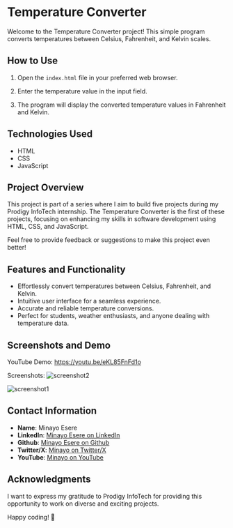 # Temperature Converter

Welcome to the Temperature Converter project! This simple program converts temperatures between Celsius, Fahrenheit, and Kelvin scales.

## How to Use

1. Open the `index.html` file in your preferred web browser.

2. Enter the temperature value in the input field.

3. The program will display the converted temperature values in Fahrenheit and Kelvin.

## Technologies Used

- HTML
- CSS
- JavaScript

## Project Overview

This project is part of a series where I aim to build five projects during my Prodigy InfoTech internship. The Temperature Converter is the first of these projects, focusing on enhancing my skills in software development using HTML, CSS, and JavaScript.

Feel free to provide feedback or suggestions to make this project even better!

## Features and Functionality
- Effortlessly convert temperatures between Celsius, Fahrenheit, and Kelvin.
- Intuitive user interface for a seamless experience.
- Accurate and reliable temperature conversions.
- Perfect for students, weather enthusiasts, and anyone dealing with temperature data.


## Screenshots and Demo
YouTube Demo:
https://youtu.be/eKL85FnFd1o

Screenshots:
![screenshot2](https://github.com/mudeitsi/PRODIGY_SD_01/assets/107103188/529599a3-dd2b-48c7-a5fd-1c8d8c648ab8)


![screenshot1](https://github.com/mudeitsi/PRODIGY_SD_01/assets/107103188/3d080768-a55f-4aee-acd5-e4d75f5c401b)

## Contact Information
- **Name**: Minayo Esere
- **LinkedIn**: [Minayo Esere on LinkedIn](https://www.linkedin.com/in/minayo-esere/)
- **Github**: [Minayo Esere on Github](https://github.com/mudeitsi)
- **Twitter/X**: [Minayo on Twitter/X](https://twitter.com/devmudiezi)
- **YouTube**: [Minayo on YouTube](https://www.youtube.com/feeds/videos.xml?channel_id=UCDGjfyfpZgkEK5t_zTOtXpA)
  


## Acknowledgments

I want to express my gratitude to Prodigy InfoTech for providing this opportunity to work on diverse and exciting projects.

Happy coding! 🚀
